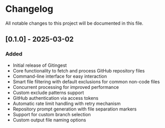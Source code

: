 # Changelog

All notable changes to this project will be documented in this file.

## [0.1.0] - 2025-03-02

### Added
- Initial release of Gitingest
- Core functionality to fetch and process GitHub repository files
- Command-line interface for easy interaction
- Smart file filtering with default exclusions for common non-code files
- Concurrent processing for improved performance
- Custom exclude patterns support
- GitHub authentication via access tokens
- Automatic rate limit handling with retry mechanism
- Repository prompt generation with file separation markers
- Support for custom branch selection
- Custom output file naming options
